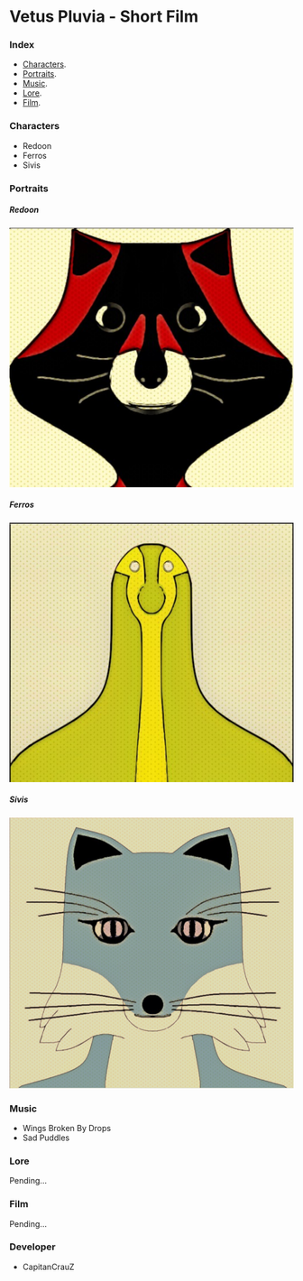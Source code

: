 # Vetus Pluvia - Short Film

### Index

- [Characters](#Characters).
- [Portraits](#Portraits).
- [Music](#Music).
- [Lore](#Lore).
- [Film](#Film).

### Characters
- Redoon
- Ferros
- Sivis

### Portraits

##### Redoon

<!-- ![Image](https://github.com/CapitanCrauZ/Vetus-Pluvia/blob/master/Characters/Portrait/Redoon.png) -->

<img src="https://github.com/CapitanCrauZ/Vetus-Pluvia/blob/master/Characters/Portrait/Redoon.png" width="560" height="460">

##### Ferros

<!-- ![Image](https://github.com/CapitanCrauZ/Vetus-Pluvia/blob/master/Characters/Portrait/Ferros.png) -->

<img src="https://github.com/CapitanCrauZ/Vetus-Pluvia/blob/master/Characters/Portrait/Ferros.png" width="560" height="460">

##### Sivis

<!-- ![Image](https://github.com/CapitanCrauZ/Vetus-Pluvia/blob/master/Characters/Portrait/Sivis.png) -->

<img src="https://github.com/CapitanCrauZ/Vetus-Pluvia/blob/master/Characters/Portrait/Sivis.png" width="560" height="480">

### Music
- Wings Broken By Drops
- Sad Puddles

### Lore
Pending...

### Film
Pending...

### Developer 
- CapitanCrauZ